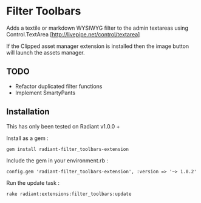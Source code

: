 # Filter Toolbars

Adds a textile or markdown WYSIWYG filter to the admin textareas using Control.TextArea [http://livepipe.net/control/textarea]

If the Clipped asset manager extension is installed then the image button will launch the assets manager.


## TODO

- Refactor duplicated filter functions
- Implement SmartyPants


## Installation

This has only been tested on Radiant v1.0.0 +

Install as a gem :

```
gem install radiant-filter_toolbars-extension
```

Include the gem in your environment.rb :

```
config.gem 'radiant-filter_toolbars-extension', :version => '~> 1.0.2'
```

Run the update task :

```
rake radiant:extensions:filter_toolbars:update
```
